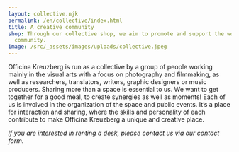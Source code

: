 ```yaml
---
layout: collective.njk
permalink: /en/collective/index.html
title: A creative community
shop: Through our collective shop, we aim to promote and support the work of our
  community.
image: /src/_assets/images/uploads/collective.jpeg
---
```

Officina Kreuzberg is run as a collective by a group of people working mainly in the visual arts with a focus on photography and filmmaking, as well as researchers, translators, writers, graphic designers or music producers. Sharing more than a space is essential to us. We want to get together for a good meal, to create synergies as well as moments! Each of us is involved in the organization of the space and public events. It’s a place for interaction and sharing, where the skills and personality of each contribute to make Officina Kreuzberg a unique and creative place.

*If you are interested in renting a desk, please contact us via our contact form.*

